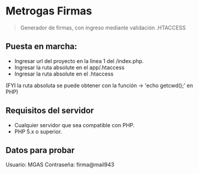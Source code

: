 # Metrogas Firmas

> Generador de firmas, con ingreso mediante validación .HTACCESS

## Puesta en marcha:

- Ingresar url del proyecto en la linea 1 del /index.php.
- Ingresar la ruta absolute en el app/.htaccess
- Ingresar la ruta absolute en el .htaccess

(FYI la ruta absoluta se puede obtener con la función -> 'echo getcwd();' en PHP)


## Requisitos del servidor 

- Cualquier servidor que sea compatible con PHP.
- PHP 5.x o superior.


## Datos para probar

Usuario: MGAS
Contraseña: firma@mail943
